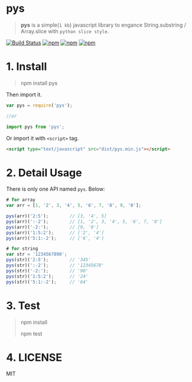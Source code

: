 # pys

> **pys** is a simple(`1 kb`) javascript library to engance String.substring / Array.slice with `python slice style`.

[![Build Status](https://travis-ci.org/hustcc/pys.svg?branch=master)](https://travis-ci.org/hustcc/pys) [![npm](https://img.shields.io/npm/v/pys.svg?style=flat-square)](https://www.npmjs.com/package/pys) [![npm](https://img.shields.io/npm/dt/pys.svg?style=flat-square)](https://www.npmjs.com/package/pys) [![npm](https://img.shields.io/npm/l/pys.svg?style=flat-square)](https://www.npmjs.com/package/pys)


# 1. Install

> npm install pys

Then import it.

```js
var pys = require('pys');

//or

import pys from 'pys';
```

Or import it with `<script>` tag.

```html
<script type="text/javascript" src="dist/pys.min.js"></script>
```


# 2. Detail Usage

There is only one API named `pys`. Below:

```js
# for array
var arr = [1, '2', 3, '4', 5, '6', 7, '8', 9, '0'];

pys(arr)('2:5');  		// [3, '4', 5]
pys(arr)(':-2');  		// [1, '2', 3, '4', 5, '6', 7, '8']
pys(arr)('-2:');  		// [9, '0']
pys(arr)('1:5:2');  	// ['2', '4']
pys(arr)('5:1:-2');  	// ['6', '4']

# for string
var str = '1234567890';
pys(str)('2:5');  		// '345'
pys(str)(':-2');  		// '12345678'
pys(str)('-2:');  		// '90'
pys(str)('1:5:2');  	// '24'
pys(str)('5:1:-2');  	// '64'

```


# 3. Test

> npm install
> 
> npm test


# 4. LICENSE

MIT